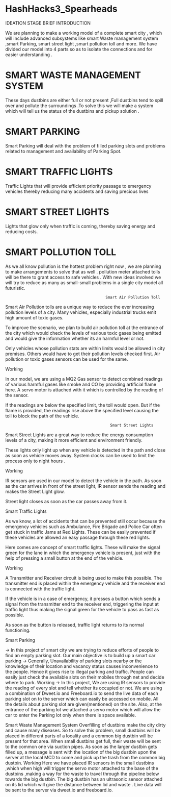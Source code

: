 # HashHacks3_Spearheads
IDEATION STAGE
BRIEF INTRODUCTION

We are planning to make a working  model  of a complete smart city , which will include advanced subsystems like smart Waste management system ,smart Parking, smart street light ,smart pollution toll and more. We have divided our model into 4 parts so as to isolate the connections and for easier understanding .

# SMART WASTE MANAGEMENT SYSTEM 

These days dustbins are either full or not present ,Full dustbins tend to spill over and pollute the surroundings .To solve this we will make a system which will tell us the status of the dustbins and pickup solution . 

# SMART PARKING 

Smart Parking will deal with the problem of filled parking slots and problems related to management and availability of Parking Spot.

# SMART TRAFFIC LIGHTS

Traffic Lights that will provide efficient priority passage to emergency vehicles thereby reducing many accidents and saving precious lives


# SMART STREET LIGHTS

Lights that glow only when traffic is coming, thereby saving energy and reducing costs.

# SMART POLLUTION TOLL 

As we all know pollution is the hottest problem right now , we are planning to make arrangements to solve that as well . pollution meter attached tolls will be there to grant access to safe vehicles . 
With new ideas involved we will try to reduce as many as small-small problems in a single city model all futuristic.







 







                                                Smart Air Pollution Toll 

Smart Air Pollution tolls are a unique way to reduce the ever increasing pollution levels of a city. Many vehicles, especially industrial trucks emit high amount of toxic gases. 

To improve the scenario, we plan to build air pollution toll at the entrance of the city which would check the levels of various toxic gases being emitted and would give the information whether its an harmful level or not. 

Only vehicles whose pollution stats are within limits would be allowed in city premises. Others would have to get their pollution levels checked first. Air pollution or toxic gases sensors can be used for the same.

Working

In our model, we are using a MQ2 Gas sensor to detect combined readings of various harmful gases like smoke and CO by providing artificial flame here. A servo motor is attached with it which is controlled by the reading of the sensor. 

If the readings are below the specified limit, the toll would open. But if the flame is provided, the readings rise above the specified level causing the toll to block the path of the vehicle.


                                                  Smart Street Lights

Smart Street Lights are a great way to reduce the energy consumption levels of a city, making it more efficient and environment friendly.

These lights only light up when any vehicle is detected in the path and close as soon as vehicle moves away. System clocks can be used to limit the process only to night hours .

Working

IR sensors are used in our model to detect the vehicle in the path. 
As soon as the car arrives in front of the street light, IR sensor sends the reading and makes the Street Light glow.

Street light closes as soon as the car passes away from it.


Smart Traffic Lights

As we know, a lot of accidents that can be prevented still occur because the emergency vehicles such as Ambulance, Fire Brigade and Police Car often get stuck in traffic Jams at Red Lights.
These can be easily prevented if these vehicles are allowed an easy passage through these red lights.

Here comes are concept of smart  traffic lights.
These will make the signal green for the lane in which the emergency vehicle is present, just with the help of pressing a small button at the end of the vehicle.

Working

A Transmitter and Receiver circuit is being used to make this possible. The transmitter end is placed within the emergency vehicle and the receiver end is connected with the traffic light.

If the vehicle is in a case of emergency, it presses a button which sends a signal from the transmitter  end to the receiver end, triggering the input at traffic light thus making the signal green for the vehicle to pass as fast as possible. 

As soon as the button is released, traffic light returns to its normal functioning.

Smart Parking

-> In this project of smart city we are trying to reduce efforts of people to find an empty parking slot.
Our main objective is to build up a smart car parking
-> Generally,  Unavailability of parking slots nearby or the knowledge of their location and vacancy status causes inconvenience to the people. Hence it gives rise to illegal parking and traffic.
People can easily just check the available slots on their mobiles through net and decide where to park.
     Working
-> In this project,  We are using IR sensors to provide the reading of every slot and tell whether its occupied or not.
We are using a combination of Dweet.io and Freeboard.io to send the live data of each parking slot on to the server which can easily be accessed on mobile. All the details about parking slot are given(mentioned) on the site.
Also, at the entrance of the parking lot we attached a servo motor which will allow the car to enter the Parking lot only when there is space available.

Smart Waste Management System
Overfilling of dustbins make the city dirty and cause many diseases. So to solve this problem, small dustbins will be placed in different parts of a locality and a common big dustbin will be present for that area.
 When small dustbins get full, their waste will be sent to the common one via suction pipes. As soon as the larger dustbin gets filled up, a message is sent with the location of the big dustbin  upon the server at the local MCD to come and pick up the trash from the common big dustbin.
Working
Here we have placed IR sensors in the small dustbins ,which when high will trigger the servo motor attached to the base of the dustbins ,making a way for the waste to travel through the pipeline below towards the big dustbin. 
The big dustbin has an ultrasonic sensor attached on its lid which will give the distance between lid and waste . Live data will be sent to the server via dweet.io and freeboard.io. 
